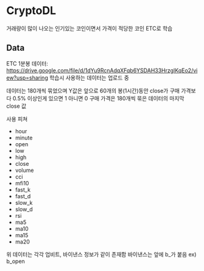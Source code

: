 # CryptoDL
거래량이 많이 나오는 인기있는 코인이면서 가격이 적당한 코인 ETC로 학습

## Data
ETC 1분봉 데이터: https://drive.google.com/file/d/1dYu9RcnAdqXFqb6YSDAH33HrzgIKqEo2/view?usp=sharing
학습시 사용하는 데이터는 업로드 중

데이터는 180개씩 묶었으며 Y값은 앞으로 60개의 봉(1시간)동안 close가 구매 가격보다 0.5% 이상인게 있으면 1 아니면 0
구매 가격은 180개씩 묶은 데이터의 마지막 close 값

사용 피쳐
- hour
- minute
- open
- low
- high
- close
- volume
- cci
- mfi10
- fast_k 
- fast_d
- slow_k
- slow_d
- rsi
- ma5
- ma10 
- ma15
- ma20

위 데이터는 각각 업비트, 바이낸스 정보가 같이 존재함
바이낸스는 앞에 b_가 붙음 ex) b_open
